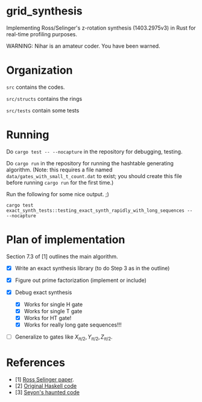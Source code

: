 # grid_synthesis


Implementing Ross/Selinger's z-rotation synthesis (1403.2975v3) in Rust for real-time profiling purposes. 

WARNING: Nihar is an amateur coder. You have been warned.


# Organization

`src` contains the codes.

`src/structs` contains the rings 

`src/tests` contain some tests

# Running

Do `cargo test -- --nocapture` in the repository for debugging, testing. 

Do `cargo run` in the repository for running the hashtable generating algorithm.
(Note: this requires a file named `data/gates_with_small_t_count.dat` to exist;
you should create this file before running `cargo run` for the first time.)

Run the following for some nice output. ;)
```
cargo test exact_synth_tests::testing_exact_synth_rapidly_with_long_sequences -- --nocapture
``` 


# Plan of implementation

Section 7.3 of [1] outlines the main algorithm.

- [X] Write an exact synthesis library (to do Step 3 as in the outline)
- [X] Figure out prime factorization (implement or include)
- [X] Debug exact synthesis
	- [X] Works for single H gate
	- [X] Works for single T gate
	- [X] Works for HT gate!
	- [X] Works for really long gate sequences!!!
- [ ] Generalize to gates like $X_{\pi/2},Y_{\pi/2},Z_{\pi/2}$.


# References

- [1] [Ross Selinger paper](https://arxiv.org/abs/1403.2975v3).
- [2] [Original Haskell code](https://hackage.haskell.org/package/newsynth)
- [3] [Seyon's haunted code](https://github.com/CQCL/QCompiler/blob/master/singleqb)

